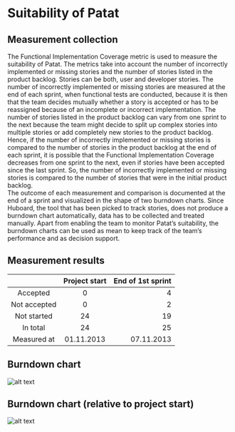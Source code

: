# Suitability of Patat

## Measurement collection

The  Functional Implementation Coverage metric is used to measure the suitability of Patat.  The metrics take into account the number of incorrectly implemented or missing  stories and the number of stories listed in the product backlog.  Stories can be both, user and developer stories. The number of incorrectly implemented or missing stories are  measured at the end of each sprint, when functional tests are conducted, because it is then that the team decides mutually whether a story is accepted or has to be reassigned because of an incomplete or incorrect implementation. The number of stories listed in the product backlog can vary from one sprint to the next because the team might decide to split up complex stories into multiple stories or add completely new stories to the product backlog.  Hence, if the number of incorrectly implemented or missing stories is compared to the number of stories in the product backlog at the end of each sprint, it is possible that the Functional Implementation Coverage decreases from one sprint to the next, even if stories have been accepted since the last sprint. So, the number of incorrectly implemented or missing stories is compared to the number of stories that were in the initial product backlog.  
The outcome of each measurement and comparison is documented at the end of a sprint and visualized in the shape of two burndown charts. Since Huboard, the tool that has been picked to track stories, does not produce a burndown chart automatically, data has to be collected and treated manually. Apart from enabling the team to monitor Patat’s suitability, the burndown charts can be used as mean to keep track of the team’s performance and as decision support. 

## Measurement results

| 				    | Project start   | End of 1st sprint |
| :---------------: | :-------------: | ----------------: |
| Accepted          | 0               | 4                 |
| Not accepted      | 0               | 2                 |
| Not started       | 24              | 19                |
| In total          | 24              | 25                |
| Measured at       | 01.11.2013      | 07.11.2013        |

## Burndown chart

![alt text](https://raw.github.com/SEP007/resources/master/quality-metrics/suitability/resources/burndown_chart1.png)

## Burndown chart (relative to project start)

![alt text](https://raw.github.com/SEP007/resources/master/quality-metrics/suitability/resources/burndown_chart2.png)
